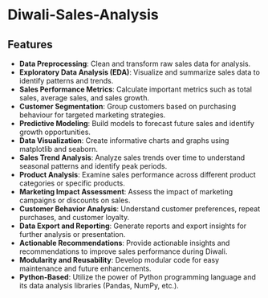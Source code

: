 # Diwali-Sales-Analysis

## Features

- **Data Preprocessing**: Clean and transform raw sales data for analysis.
- **Exploratory Data Analysis (EDA)**: Visualize and summarize sales data to identify patterns and trends.
- **Sales Performance Metrics**: Calculate important metrics such as total sales, average sales, and sales growth.
- **Customer Segmentation**: Group customers based on purchasing behaviour for targeted marketing strategies.
- **Predictive Modeling**: Build models to forecast future sales and identify growth opportunities.
- **Data Visualization**: Create informative charts and graphs using matplotlib and seaborn.
- **Sales Trend Analysis**: Analyze sales trends over time to understand seasonal patterns and identify peak periods.
- **Product Analysis**: Examine sales performance across different product categories or specific products.
- **Marketing Impact Assessment**: Assess the impact of marketing campaigns or discounts on sales.
- **Customer Behavior Analysis**: Understand customer preferences, repeat purchases, and customer loyalty.
- **Data Export and Reporting**: Generate reports and export insights for further analysis or presentation.
- **Actionable Recommendations**: Provide actionable insights and recommendations to improve sales performance during Diwali.
- **Modularity and Reusability**: Develop modular code for easy maintenance and future enhancements.
- **Python-Based**: Utilize the power of Python programming language and its data analysis libraries (Pandas, NumPy, etc.).
